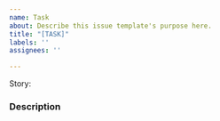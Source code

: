 ```yaml
---
name: Task
about: Describe this issue template's purpose here.
title: "[TASK]"
labels: ''
assignees: ''

---
```


Story: 

### Description
